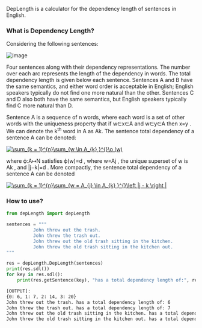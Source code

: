 DepLength is a calculator for the dependency length of sentences in English.


### What is Dependency Length?
Considering the following sentences:

![image](https://user-images.githubusercontent.com/55358999/118133805-2857bf80-b3f9-11eb-9785-effb9aad24ba.png)

Four sentences along with their dependency representations. The number over each arc represents the length of the dependency in words. The total dependency length is given below each sentence. Sentences A and B have the same semantics, and either word order is acceptable in English; English speakers typically do not find one more natural than the other. Sentences C and D also both have the same semantics, but English speakers typically find C more natural than D.

Sentence A is a sequence of  n  words, where each word is a set of other words with the uniqueness property that if  w∈x∈A  and  w∈y∈A  then  x=y . We can denote the  k<sup>th</sup>  word in  A as Ak. The sentence total dependency of a sentence  A  can be denoted:


<a href="https://www.codecogs.com/eqnedit.php?latex=\sum_{k&space;=&space;1}^{n}\sum_{w&space;\in&space;A_{k}&space;}^{}\o&space;(w)" target="_blank"><img src="https://latex.codecogs.com/gif.latex?\sum_{k&space;=&space;1}^{n}\sum_{w&space;\in&space;A_{k}&space;}^{}\o&space;(w)" title="\sum_{k = 1}^{n}\sum_{w \in A_{k} }^{}\o (w)" /></a>

where  ϕ:A↦N  satisfies  ϕ(w)=d , where  w=Aj , the unique superset of  w  is  Ak , and  |j−k|=d . More compactly, the sentence total dependency of a sentence  A  can be denoted

<a href="https://www.codecogs.com/eqnedit.php?latex=\sum_{k&space;=&space;1}^{n}\sum_{w&space;=&space;A_{j}&space;\in&space;A_{k}&space;}^{}\left&space;|j&space;-&space;k&space;\right&space;|" target="_blank"><img src="https://latex.codecogs.com/gif.latex?\sum_{k&space;=&space;1}^{n}\sum_{w&space;=&space;A_{j}&space;\in&space;A_{k}&space;}^{}\left&space;|j&space;-&space;k&space;\right&space;|" title="\sum_{k = 1}^{n}\sum_{w = A_{j} \in A_{k} }^{}\left |j - k \right |" /></a>

### How to use?

```python
from depLength import depLength

sentences = """
          John threw out the trash. 
          John threw the trash out. 
          John threw out the old trash sitting in the kitchen. 
          John threw the old trash sitting in the kitchen out.
"""

res = depLength.DepLength(sentences)
print(res.sdl())
for key in res.sdl():
    print(res.getSentence(key), "has a total dependency length of:", res.sdl()[key])
```

```bash
[OUTPUT]:
{0: 6, 1: 7, 2: 14, 3: 20}
John threw out the trash. has a total dependency length of: 6
John threw the trash out. has a total dependency length of: 7
John threw out the old trash sitting in the kitchen. has a total dependency length of: 14
John threw the old trash sitting in the kitchen out. has a total dependency length of: 20
```
